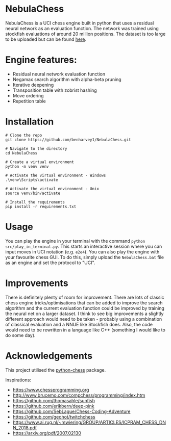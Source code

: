 # NebulaChess

NebulaChess is a UCI chess engine built in python that uses a residual neural network as an evaluation function. The network was trained using stockfish evaluations of around 20 million positions. The dataset is too large to be uploaded but can be found [here](https://www.kaggle.com/datasets/ronakbadhe/chess-evaluations).

# Engine features:
- Residual neural network evaluation function
- Negamax search algorithm with alpha-beta pruning
- Iterative deepening
- Transposition table with zobrist hashing
- Move ordering
- Repetition table

# Installation

```
# Clone the repo
git clone https://github.com/benharvey1/NebulaChess.git

# Navigate to the directory
cd NebulaChess 

# Create a virtual environment
python -m venv venv

# Activate the virtual environment - Windows
.\venv\Scripts\activate

# Activate the virtual environment - Unix
source venv/bin/activate

# Install the requirements
pip install -r requirements.txt
```

# Usage

You can play the engine in your terminal with the command `python src/play_in_terminal.py`. This starts an interactive session where you can input moves in UCI notation (e.g. `e2e4`). You can also play the engine with your favourite chess GUI. To do this, simply upload the `NebulaChess.bat` file as an engine and set the protocol to "UCI".

# Improvements

There is definitely plenty of room for improvement. There are lots of classic chess engine tricks/optimisations that can be added to improve the search algorithm and the current evaluation function could be improved by training the neural net on a larger dataset. I think to see big improvements a slightly different approach would need to be taken - probably using a combination of classical evaluation and a NNUE like Stockfish does. Also, the code would need to be rewritten in a language like C++ (something I would like to do some day).

# Acknowledgements

This project utilised the [python-chess](https://github.com/niklasf/python-chess/) package. 

Inspirations:
- https://www.chessprogramming.org
- http://www.brucemo.com/compchess/programming/index.htm
- https://github.com/thomasahle/sunfish
- https://github.com/erikbern/deep-pink
- https://github.com/SebLague/Chess-Coding-Adventure
- https://github.com/geohot/twitchchess
- https://www.ai.rug.nl/~mwiering/GROUP/ARTICLES/ICPRAM_CHESS_DNN_2018.pdf
- https://arxiv.org/pdf/2007.02130




